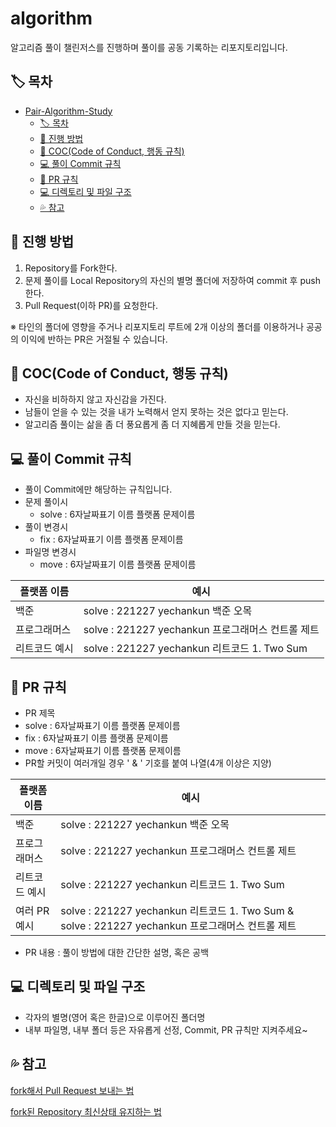 # algorithm
알고리즘 풀이 챌린저스를 진행하며 풀이를 공동 기록하는 리포지토리입니다.

## 🏷️ 목차

- [Pair-Algorithm-Study](#pair-algorithm-study)
  - [🏷️ 목차](#️-목차)
  - [📘 진행 방법](#-진행-방법)
  - [🧐 COC(Code of Conduct, 행동 규칙)](#-coccode-of-conduct-행동-규칙)
  - [💻 풀이 Commit 규칙](#-풀이-commit-규칙)
  - [🍴 PR 규칙](#-pr-규칙)
  - [💻 디렉토리 및 파일 구조](#-디렉토리-및-파일-구조)
  - [💦 참고](#-참고)


## 📘 진행 방법

1. Repository를 Fork한다.
2. 문제 풀이를 Local Repository의 자신의 별명 폴더에 저장하여 commit 후 push한다.
3. Pull Request(이하 PR)를 요청한다.

※ 타인의 폴더에 영향을 주거나 리포지토리 루트에 2개 이상의 폴더를 이용하거나 공공의 이익에 반하는 PR은 거절될 수 있습니다.


## 🧐 COC(Code of Conduct, 행동 규칙)

- 자신을 비하하지 않고 자신감을 가진다.
- 남들이 얻을 수 있는 것을 내가 노력해서 얻지 못하는 것은 없다고 믿는다.
- 알고리즘 풀이는 삶을 좀 더 풍요롭게 좀 더 지혜롭게 만들 것을 믿는다.

## 💻 풀이 Commit 규칙

- 풀이 Commit에만 해당하는 규칙입니다.
- 문제 풀이시
  - solve : 6자날짜표기 이름 플랫폼 문제이름
- 풀이 변경시
  - fix : 6자날짜표기 이름 플랫폼 문제이름
- 파일명 변경시
  - move : 6자날짜표기 이름 플랫폼 문제이름
   
| 플랫폼 이름 | 예시 |
| --- | --- |
| 백준| solve : 221227 yechankun 백준 오목 |
| 프로그래머스 | solve : 221227 yechankun 프로그래머스 컨트롤 제트 |
| 리트코드 예시 | solve : 221227 yechankun 리트코드 1. Two Sum |


## 🍴 PR 규칙

- PR 제목 
- solve : 6자날짜표기 이름 플랫폼 문제이름
- fix : 6자날짜표기 이름 플랫폼 문제이름
- move : 6자날짜표기 이름 플랫폼 문제이름
- PR할 커밋이 여러개일 경우 ' & ' 기호를 붙여 나열(4개 이상은 지양)

| 플랫폼 이름 | 예시 |
| --- | --- |
| 백준| solve : 221227 yechankun 백준 오목 |
| 프로그래머스 | solve : 221227 yechankun 프로그래머스 컨트롤 제트 |
| 리트코드 예시 | solve : 221227 yechankun 리트코드 1. Two Sum |
| 여러 PR 예시 | solve : 221227 yechankun 리트코드 1. Two Sum & solve : 221227 yechankun 프로그래머스 컨트롤 제트 |
- PR 내용 : 풀이 방법에 대한 간단한 설명, 혹은 공백

## 💻 디렉토리 및 파일 구조

- 각자의 별명(영어 혹은 한글)으로 이루어진 폴더명
- 내부 파일명, 내부 폴더 등은 자유롭게 선정, Commit, PR 규칙만 지켜주세요~

## 💦 참고

[fork해서 Pull Request 보내는 법](https://wayhome25.github.io/git/2017/07/08/git-first-pull-request-story/)

[fork된 Repository 최신상태 유지하는 법](https://jybaek.tistory.com/775)
